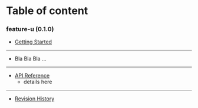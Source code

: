 # Table of content 

### feature-u (0.1.0)
* [Getting Started](start.md)

----
* Bla Bla Bla ...

----
* [API Reference](api.md)
  * details here

----
* [Revision History](history.md)
